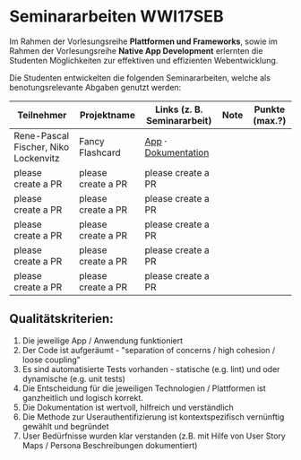 # Seminararbeiten WWI17SEB

Im Rahmen der Vorlesungsreihe **Plattformen und Frameworks**, sowie im Rahmen der Vorlesungsreihe **Native App Development** erlernten die Studenten Möglichkeiten zur effektiven und effizienten Webentwicklung.

Die Studenten entwickelten die folgenden Seminararbeiten, welche als benotungsrelevante Abgaben genutzt werden:


| Teilnehmer                           | Projektname        | Links (z. B. Seminararbeit)                                                                                             | Note | Punkte (max.?) |
| ------------------------------------ | ------------------ | ----------------------------------------------------------------------------------------------------------------------- | ---- | -------------- |
| Rene-Pascal Fischer, Niko Lockenvitz | Fancy Flashcard    | [App](https://fancy-flashcard.github.io/ffc) · [Dokumentation](https://github.com/fancy-flashcard/ffc/tree/master/docs) |      |                |
| please create a PR                   | please create a PR | please create a PR                                                                                                      |      |                |
| please create a PR                   | please create a PR | please create a PR                                                                                                      |      |                |
| please create a PR                   | please create a PR | please create a PR                                                                                                      |      |                |
| please create a PR                   | please create a PR | please create a PR                                                                                                      |      |                |
| please create a PR                   | please create a PR | please create a PR                                                                                                      |      |                |

  
## Qualitätskriterien: 
1. Die jeweilige App / Anwendung funktioniert
2. Der Code ist aufgeräumt - "separation of concerns / high cohesion / loose coupling"
3. Es sind automatisierte Tests vorhanden - statische (e.g. lint) und oder dynamische (e.g. unit tests)
4. Die Entscheidung für die jeweiligen Technologien / Plattformen ist ganzheitlich und logisch korrekt.
5. Die Dokumentation ist wertvoll, hilfreich und verständlich
6. Die Methode zur Userauthentifizierung ist kontextspezifisch vernünftig gewählt und begründet
7. User Bedürfnisse wurden klar verstanden (z.B. mit Hilfe von User Story Maps / Persona Beschreibungen dokumentiert) 
